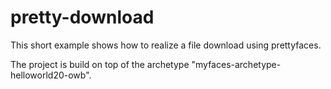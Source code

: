 pretty-download
===============

This short example shows how to realize a file download using prettyfaces.

The project is build on top of the archetype "myfaces-archetype-helloworld20-owb".